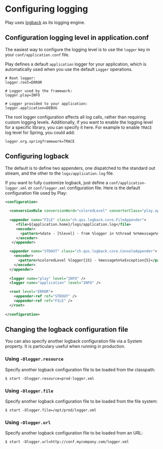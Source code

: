 <!--- Copyright (C) 2009-2013 Typesafe Inc. <http://www.typesafe.com> -->
# Configuring logging

Play uses [logback](http://logback.qos.ch/) as its logging engine.

## Configuration logging level in application.conf

The easiest way to configure the logging level is to use the `logger` key in your `conf/application.conf` file.

Play defines a default `application` logger for your application, which is automatically used when you use the default `Logger` operations.

```properties
# Root logger:
logger.root=ERROR

# Logger used by the framework:
logger.play=INFO

# Logger provided to your application:
logger.application=DEBUG
```

The root logger configuration affects all log calls, rather than requiring custom logging levels. Additionally, if you want to enable the logging level for a specific library, you can specify it here. For example to enable `TRACE` log level for Spring, you could add:

```properties
logger.org.springframework=TRACE
```

## Configuring logback

The default is to define two appenders, one dispatched to the standard out stream, and the other to the `logs/application.log` file.

If you want to fully customize logback, just define a `conf/application-logger.xml` or `conf/logger.xml` configuration file. Here is the default configuration file used by Play:

```xml
<configuration>
    
  <conversionRule conversionWord="coloredLevel" converterClass="play.api.Logger$ColoredLevel" />
  
  <appender name="FILE" class="ch.qos.logback.core.FileAppender">
     <file>${application.home}/logs/application.log</file>
     <encoder>
       <pattern>%date - [%level] - from %logger in %thread %n%message%n%xException%n</pattern>
     </encoder>
   </appender>

  <appender name="STDOUT" class="ch.qos.logback.core.ConsoleAppender">
    <encoder>
      <pattern>%coloredLevel %logger{15} - %message%n%xException{5}</pattern>
    </encoder>
  </appender>
  
  <logger name="play" level="INFO" />
  <logger name="application" level="INFO" />

  <root level="ERROR">
    <appender-ref ref="STDOUT" />
    <appender-ref ref="FILE" />
  </root>
  
</configuration>
```

## Changing the logback configuration file

You can also specify another logback configuration file via a System property. It is particulary useful when running in production.

### Using `-Dlogger.resource`

Specify another logback configuration file to be loaded from the classpath:

```
$ start -Dlogger.resource=prod-logger.xml
```

### Using `-Dlogger.file`

Specify another logback configuration file to be loaded from the file system:

```
$ start -Dlogger.file=/opt/prod/logger.xml
```

### Using `-Dlogger.url`

Specify another logback configuration file to be loaded from an URL:

```
$ start -Dlogger.url=http://conf.mycompany.com/logger.xml
```
